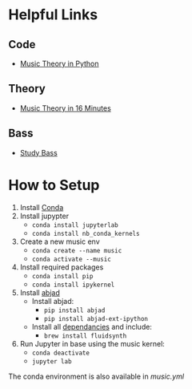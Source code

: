 # Helpful Links
## Code
* [Music Theory in Python](https://www.mvanga.com/blog/basic-music-theory-in-200-lines-of-python?fbclid=IwAR0qim8mm9PKJkGzTjqJColIjLCa1FpgoES1HzY6hQZHQfjGUF0Zicvv0Io#fnref1)

## Theory
* [Music Theory in 16 Minutes](https://www.youtube.com/watch?v=_eKTOMhpy2w)

## Bass
* [Study Bass](https://www.studybass.com/study-guide/)

# How to Setup
1. Install [Conda](https://conda.io/projects/conda/en/latest/user-guide/getting-started.html)
1. Install jupypter
    * `conda install jupyterlab`
    * `conda install nb_conda_kernels`
1. Create a new music env
    * `conda create --name music`
    * `conda activate --music`
1. Install required packages
    * `conda install pip`
    * `conda install ipykernel`
1. Install [abjad](http://abjad.mbrsi.org/installation.html)
    * Install abjad:
        * `pip install abjad`
        * `pip install abjad-ext-ipython`
    * Install all [dependancies](http://abjad.mbrsi.org/installation.html) and include:
        * `brew install fluidsynth`
1. Run Jupyter in base using the music kernel:
    * `conda deactivate`
    * `jupyter lab`

The conda environment is also available in _music.yml_

